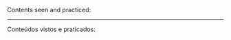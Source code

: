 Contents seen and practiced: <br>


_________________________________________________________________

Conteúdos vistos e praticados: <br>

